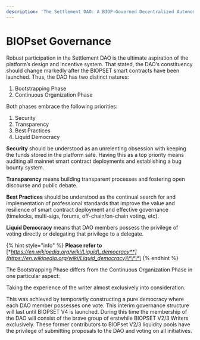 ```yaml
---
description: 'The Settlement DAO: A BIOP-Governed Decentralized Autonomous Organization'
---
```


# BIOPset Governance

Robust participation in the Settlement DAO is the ultimate aspiration of the platform’s design and incentive system. That stated, the DAO’s constituency should change markedly after the BIOPSET smart contracts have been launched. Thus, the DAO has two distinct natures:

1. Bootstrapping Phase
2. Continuous Organization Phase 

Both phases embrace the following priorities:

1. Security 
2. Transparency 
3. Best Practices 
4. Liquid Democracy

**Security** should be understood as an unrelenting obsession with keeping the funds stored in the platform safe. Having this as a top priority means auditing all mainnet smart contract deployments and establishing a bug bounty system.

**Transparency** means building transparent processes and fostering open discourse and public debate.

**Best Practices** should be understood as the continual search for and implementation of professional standards that improve the value and resilience of smart contract deployment and effective governance \(timelocks, multi-sigs, forums, off-chain/on-chain voting, etc\).

**Liquid Democracy** means that DAO members possess the privilege of voting directly or delegating that privilege to a delegate.

{% hint style="info" %}
**Please refer to** [**https://en.wikipedia.org/wiki/Liquid\_democracy**](https://en.wikipedia.org/wiki/Liquid_democracy)\*\*\*\*
{% endhint %}

The Bootstrapping Phase differs from the Continuous Organization Phase in one particular aspect:

Taking the experience of the writer almost exclusively into consideration.

This was achieved by temporarily constructing a pure democracy where each DAO member possesses one vote. This interim governance structure will last until BIOPSET V4 is launched. During this time the membership of the DAO will consist of the brave group of erstwhile BIOPSET V2/3 Writers exclusively. These former contributors to BIOPset V2/3 liquidity pools have the privilege of submitting proposals to the DAO and voting on all initiatives.
